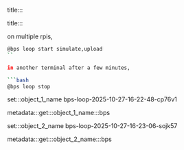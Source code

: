 title:::

title:::

on multiple rpis,

```bash
@bps loop start simulate,upload
``

in another terminal after a few minutes,

```bash
@bps loop stop
```

set:::object_1_name bps-loop-2025-10-27-16-22-48-cp76v1

metadata:::get:::object_1_name:::bps

set:::object_2_name bps-loop-2025-10-27-16-23-06-sojk57

metadata:::get:::object_2_name:::bps